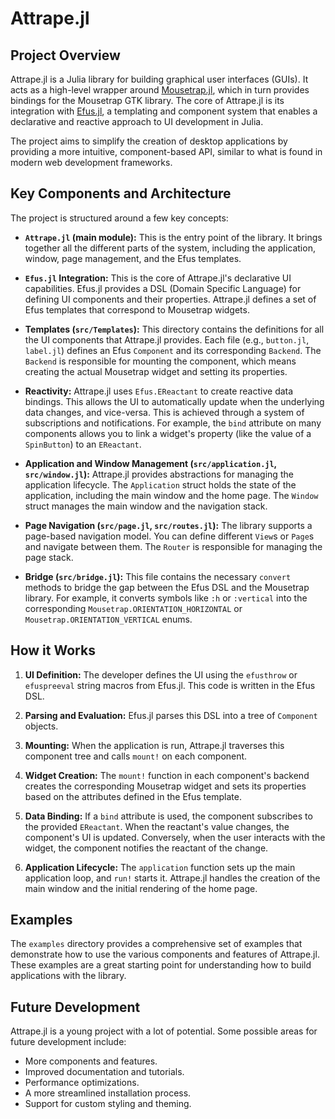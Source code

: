 # Attrape.jl

## Project Overview

Attrape.jl is a Julia library for building graphical user interfaces (GUIs). It acts as a high-level wrapper around [Mousetrap.jl](https://github.com/clemapfel/mousetrap.jl), which in turn provides bindings for the Mousetrap GTK library. The core of Attrape.jl is its integration with [Efus.jl](https://github.com/ken-morel/Efus.jl), a templating and component system that enables a declarative and reactive approach to UI development in Julia.

The project aims to simplify the creation of desktop applications by providing a more intuitive, component-based API, similar to what is found in modern web development frameworks.

## Key Components and Architecture

The project is structured around a few key concepts:

- **`Attrape.jl` (main module):** This is the entry point of the library. It brings together all the different parts of the system, including the application, window, page management, and the Efus templates.

- **`Efus.jl` Integration:** This is the core of Attrape.jl's declarative UI capabilities. Efus.jl provides a DSL (Domain Specific Language) for defining UI components and their properties. Attrape.jl defines a set of Efus templates that correspond to Mousetrap widgets.

- **Templates (`src/Templates`):** This directory contains the definitions for all the UI components that Attrape.jl provides. Each file (e.g., `button.jl`, `label.jl`) defines an Efus `Component` and its corresponding `Backend`. The `Backend` is responsible for mounting the component, which means creating the actual Mousetrap widget and setting its properties.

- **Reactivity:** Attrape.jl uses `Efus.EReactant` to create reactive data bindings. This allows the UI to automatically update when the underlying data changes, and vice-versa. This is achieved through a system of subscriptions and notifications. For example, the `bind` attribute on many components allows you to link a widget's property (like the value of a `SpinButton`) to an `EReactant`.

- **Application and Window Management (`src/application.jl`, `src/window.jl`):** Attrape.jl provides abstractions for managing the application lifecycle. The `Application` struct holds the state of the application, including the main window and the home page. The `Window` struct manages the main window and the navigation stack.

- **Page Navigation (`src/page.jl`, `src/routes.jl`):** The library supports a page-based navigation model. You can define different `View`s or `Page`s and navigate between them. The `Router` is responsible for managing the page stack.

- **Bridge (`src/bridge.jl`):** This file contains the necessary `convert` methods to bridge the gap between the Efus DSL and the Mousetrap library. For example, it converts symbols like `:h` or `:vertical` into the corresponding `Mousetrap.ORIENTATION_HORIZONTAL` or `Mousetrap.ORIENTATION_VERTICAL` enums.

## How it Works

1.  **UI Definition:** The developer defines the UI using the `efusthrow` or `efuspreeval` string macros from Efus.jl. This code is written in the Efus DSL.

2.  **Parsing and Evaluation:** Efus.jl parses this DSL into a tree of `Component` objects.

3.  **Mounting:** When the application is run, Attrape.jl traverses this component tree and calls `mount!` on each component.

4.  **Widget Creation:** The `mount!` function in each component's backend creates the corresponding Mousetrap widget and sets its properties based on the attributes defined in the Efus template.

5.  **Data Binding:** If a `bind` attribute is used, the component subscribes to the provided `EReactant`. When the reactant's value changes, the component's UI is updated. Conversely, when the user interacts with the widget, the component notifies the reactant of the change.

6.  **Application Lifecycle:** The `application` function sets up the main application loop, and `run!` starts it. Attrape.jl handles the creation of the main window and the initial rendering of the home page.

## Examples

The `examples` directory provides a comprehensive set of examples that demonstrate how to use the various components and features of Attrape.jl. These examples are a great starting point for understanding how to build applications with the library.

## Future Development

Attrape.jl is a young project with a lot of potential. Some possible areas for future development include:

-   More components and features.
-   Improved documentation and tutorials.
-   Performance optimizations.
-   A more streamlined installation process.
-   Support for custom styling and theming.
